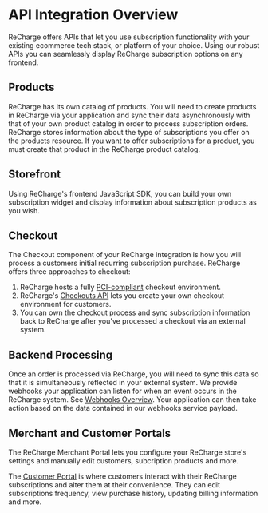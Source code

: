 # API Integration Overview

ReCharge offers APIs that let you use subscription functionality with your existing ecommerce tech stack, or platform of your choice. Using our robust APIs you can seamlessly display ReCharge subscription options on any frontend. 

## Products
ReCharge has its own catalog of products. You will need to create products in ReCharge via your application and sync their data asynchronously with that of your own product catalog in order to process subscription orders. ReCharge stores information about the type of subscriptions you offer on the products resource. If you want to offer subscriptions for a product, you must create that product in the ReCharge product catalog.

## Storefront

 Using ReCharge's frontend JavaScript SDK, you can build your own subscription widget and display information about subscription products as you wish.

## Checkout 
The Checkout component of your ReCharge integration is how you will process a customers initial recurring subscription purchase. ReCharge offers three approaches to checkout: 

1. ReCharge hosts a fully [PCI-compliant](https://www.pcisecuritystandards.org/) checkout environment. 
2. ReCharge's [Checkouts API](checkouts.md) lets you create your own checkout environment for customers.
3. You can own the checkout process and sync subscription information back to ReCharge after you've processed a checkout via an external system.

## Backend Processing
Once an order is processed via ReCharge, you will need to sync this data so that it is simultaneously reflected in your external system. We provide webhooks your application can listen for when an event occurs in the ReCharge system. See [Webhooks Overview](webhooks-overview.md). Your application can then take action based on the data contained in our webhooks service payload.

## Merchant and Customer Portals

The ReCharge Merchant Portal lets you configure your ReCharge store's settings and manually edit customers, subcription products and more.

The [Customer Portal](https://support.rechargepayments.com/hc/en-us/articles/360008683274-Customer-portal-) is where customers interact with their ReCharge subscriptions and alter them at their convenience. They can edit subscriptions frequency, view purchase history, updating billing information and more.
